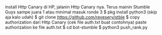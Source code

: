 install Http Canary di HP, jalanin Http Canary nya. Terus mainin Stumble Guys sampe juara 1 atau minimal masuk ronde 3
$ pkg install python3 (skip aja kalo udah)
$ git clone https://github.com/revesery/stble
$ copy authorization dari Http Canary (cek file auth.txt buat contohnya)
paste authorization ke file auth.txt
$ cd bot-stumble
$ python3 push_rank.py
